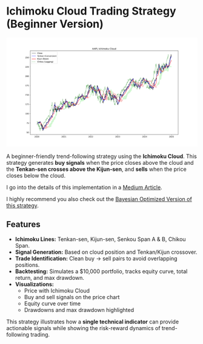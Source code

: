 # Ichimoku Cloud Trading Strategy (Beginner Version)

![Cover Image](https://github.com/Brianhulela/ichimoku_cloud_trading_strategy/blob/master/figures/AAPL_ichimoku_cloud.png)

A beginner-friendly trend-following strategy using the **Ichimoku Cloud**. This strategy generates **buy signals** when the price closes above the cloud and the **Tenkan-sen crosses above the Kijun-sen**, and **sells** when the price closes below the cloud.

I go into the details of this implementation in a [Medium Article](https://medium.com/insiderfinance/i-tried-the-ichimoku-cloud-trading-strategy-and-this-is-what-happened-70fafc998a7c).

I highly recommend you also check out the [Bayesian Optimized Version of this strategy](https://github.com/Brianhulela?tab=repositories).

## Features

- **Ichimoku Lines:** Tenkan-sen, Kijun-sen, Senkou Span A & B, Chikou Span.
- **Signal Generation:** Based on cloud position and Tenkan/Kijun crossover.
- **Trade Identification:** Clean buy → sell pairs to avoid overlapping positions.
- **Backtesting:** Simulates a $10,000 portfolio, tracks equity curve, total return, and max drawdown.
- **Visualizations:**
  - Price with Ichimoku Cloud
  - Buy and sell signals on the price chart
  - Equity curve over time
  - Drawdowns and max drawdown highlighted

This strategy illustrates how a **single technical indicator** can provide actionable signals while showing the risk-reward dynamics of trend-following trading.

